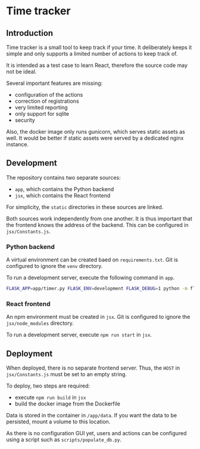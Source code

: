 # Time tracker

## Introduction
Time tracker is a small tool to keep track if your time. It deliberately keeps it simple and only supports a limited number of actions to keep track of. 

It is intended as a test case to learn React, therefore the source code may not be ideal.

Several important features are missing:
- configuration of the actions
- correction of registrations
- very limited reporting
- only support for sqlite
- security

Also, the docker image only runs gunicorn, which serves static assets as well. It would be better if static assets were served by a dedicated nginx instance.

## Development
The repository contains two separate sources:
- `app`, which contains the Python backend
- `jsx`, which contains the React frontend

For simplicity, the `static` directories in these sources are linked.

Both sources work independently from one another. It is thus important that the frontend knows the address of the backend. This can be configured in `jsx/Constants.js`.

### Python backend
A virtual environment can be created baed on `requirements.txt`. Git is configured to ignore the `venv` directory.

To run a development server, execute the following command in `app`.
```bash
FLASK_APP=app/timer.py FLASK_ENV=development FLASK_DEBUG=1 python -m flask run
``` 

### React frontend
An npm environment must be created in `jsx`. Git is configured to ignore the `jsx/node_modules` directory.

To run a development server, execute `npm run start` in `jsx`.

## Deployment
When deployed, there is no separate frontend server. Thus, the `HOST` in `jsx/Constants.js` must be set to an empty string.

To deploy, two steps are required:
- execute `npm run build` in `jsx`
- build the docker image from the Dockerfile 

Data is stored in the container in `/app/data`. If you want the data to be persisted, mount a volume to this location. 

As there is no configuration GUI yet, users and actions can be configured using a script such as `scripts/populate_db.py`.
